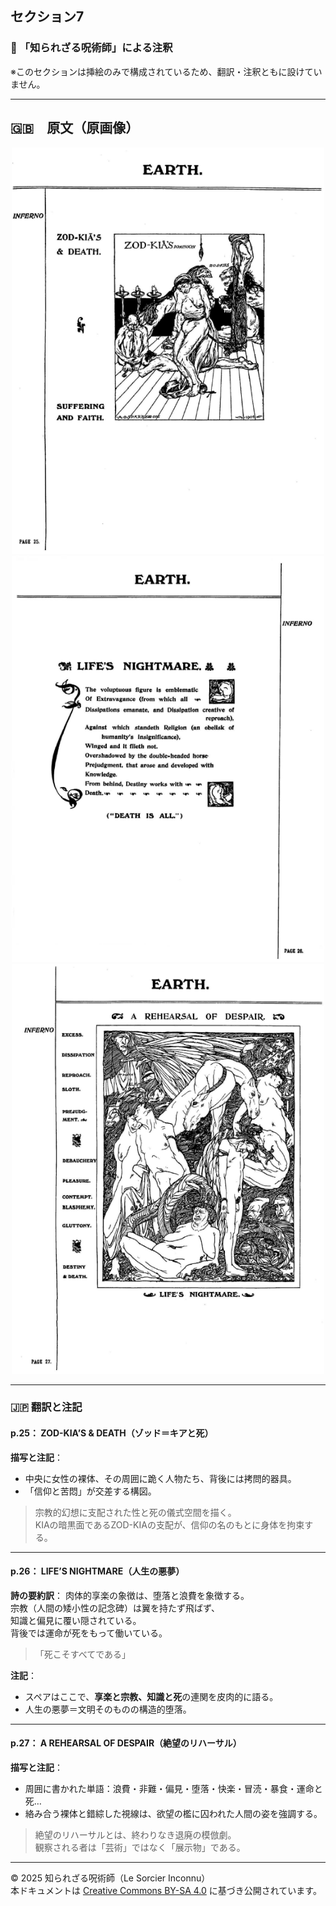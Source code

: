 ## セクション7

### 🐌 「知られざる呪術師」による注釈

※このセクションは挿絵のみで構成されているため、翻訳・注釈ともに設けていません。

---

## 🇬🇧　原文（原画像）

<div align="center">
 <img src="if25.png" width="500"><br>
 <img src="if26.png" width="500"><br>
 <img src="if27.png" width="500"><br>
</div>

---

### 🇯🇵 翻訳と注記

#### p.25： ZOD-KIA’S & DEATH（ゾッド＝キアと死）

**描写と注記**：
- 中央に女性の裸体、その周囲に跪く人物たち、背後には拷問的器具。
- 「信仰と苦悶」が交差する構図。

> 宗教的幻想に支配された性と死の儀式空間を描く。  
> KIAの暗黒面であるZOD-KIAの支配が、信仰の名のもとに身体を拘束する。

---

#### p.26： LIFE’S NIGHTMARE（人生の悪夢）

**詩の要約訳**：
肉体的享楽の象徴は、堕落と浪費を象徴する。  
宗教（人間の矮小性の記念碑）は翼を持たず飛ばず、  
知識と偏見に覆い隠されている。  
背後では運命が死をもって働いている。  
> 「死こそすべてである」

**注記**：
- スペアはここで、**享楽と宗教、知識と死**の連関を皮肉的に語る。
- 人生の悪夢＝文明そのものの構造的堕落。

---

#### p.27： A REHEARSAL OF DESPAIR（絶望のリハーサル）

**描写と注記**：
- 周囲に書かれた単語：浪費・非難・偏見・堕落・快楽・冒涜・暴食・運命と死…
- 絡み合う裸体と錯綜した視線は、欲望の檻に囚われた人間の姿を強調する。

> 絶望のリハーサルとは、終わりなき退廃の模倣劇。  
> 観察される者は「芸術」ではなく「展示物」である。


---

© 2025 知られざる呪術師（Le Sorcier Inconnu）  
本ドキュメントは [Creative Commons BY-SA 4.0](https://creativecommons.org/licenses/by-sa/4.0/deed.ja) に基づき公開されています。

